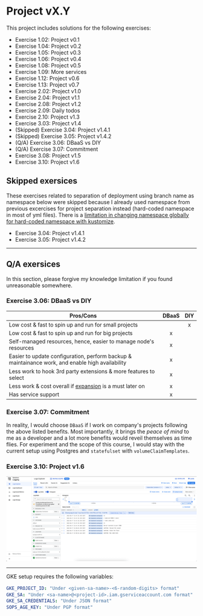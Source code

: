 # Project vX.Y

This project includes solutions for the following exercises:

* Exercise 1.02: Project v0.1
* Exercise 1.04: Project v0.2
* Exercise 1.05: Project v0.3
* Exercise 1.06: Project v0.4
* Exercise 1.08: Project v0.5
* Exercise 1.09: More services
* Exercise 1.12: Project v0.6
* Exercise 1.13: Project v0.7
* Exercise 2.02: Project v1.0
* Exercise 2.04: Project v1.1
* Exercise 2.08: Project v1.2
* Exercise 2.09: Daily todos
* Exercise 2.10: Project v1.3
* Exercise 3.03: Project v1.4
* (Skipped) Exercise 3.04: Project v1.4.1
* (Skipped) Exercise 3.05: Project v1.4.2
* (Q/A) Exercise 3.06: DBaaS vs DIY
* (Q/A) Exercise 3.07: Commitment
* Exercise 3.08: Project v1.5
* Exercise 3.10: Project v1.6



## Skipped exersices
These exercises related to separation of deployment using branch name as namespace below were skipped because I already used namespace from previous excercises for project separation instead (hard-coded namespace in most of yml files). There is a [limitation in changing namespace globally for hard-coded namespace with kustomize](https://github.com/kubernetes-sigs/kustomize/issues/880).

* Exercise 3.04: Project v1.4.1
* Exercise 3.05: Project v1.4.2

---

## Q/A exersices

In this section, please forgive my knowledge limitation if you found unreasonable somewhere.

### Exercise 3.06: DBaaS vs DIY
|Pros/Cons|DBaaS|DIY|
|-|:-:|:-:|
|Low cost & fast to spin up and run for small projects||x|
|Low cost & fast to spin up and run for big projects|x||
|Self-managed resources, hence, easier to manage node's resources|x||
|Easier to update configuration, perform backup & maintainance work, and enable high availability|x||
|Less work to hook 3rd party extensions & more features to select|x||
|Less work & cost overall if <ins>expansion</ins> is a must later on|x||
|Has service support|x||

### Exercise 3.07: Commitment
In reality, I would choose `DBaaS` if I work on company's projects following the above listed benefits. Most importantly, it brings the _peace of mind_ to me as a developer and a lot more benefits would reveil themselves as time flies. For experiment and the scope of this course, I would stay with the current setup using Postgres and `statefulset` with `volumeClaimTemplates`.

### Exercise 3.10: Project v1.6
!['Log image'](image/log_image.png)

---

GKE setup requires the following variables:

```yaml
GKE_PROJECT_ID: "Under <given-sa-name>-<6-random-digits> format"
GKE_SA: "Under <sa-name>@<project-id>.iam.gserviceaccount.com format"
GKE_SA_CREDENTIALS: "Under JSON format"
SOPS_AGE_KEY: "Under PGP format"
```